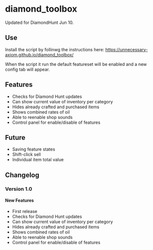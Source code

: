 diamond_toolbox
===============

Updated for DiamondHunt Jun 10.

Use
---

Install the script by follinwg the instructions here: https://unnecessary-axiom.github.io/diamond_toolbox/

When the script it run the default featureset will be enabled and a new config tab will appear.

Features
--------

* Checks for Diamond Hunt updates
* Can show current value of inventory per category
* Hides already crafted and purchased items
* Shows combined rates of oil
* Able to reenable shop sounds
* Control panel for enable/disable of features


Future
------

* Saving feature states
* Shift-click sell
* Individual item total value



Changelog
---------

### Version 1.0

#### New Features

* First release
* Checks for Diamond Hunt updates
* Can show current value of inventory per category
* Hides already crafted and purchased items
* Shows combined rates of oil
* Able to reenable shop sounds
* Control panel for enable/disable of features
